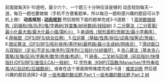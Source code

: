 前面就每天6-10道吧，最少六个，一个题三十分钟应该是够的
动态规划每天一道，每日一题也要做做（手机不方便看题单，所以每日一题和感兴趣的题目可以手机上做）
**动态规划 : [动态规划](https://leetcode.cn/problem-list/DPm8eEpX/)**
然后按照下面的题单完成3-5道题：
1.[常用数据结构（前缀和/栈/队列/堆/字典树/并查集/树状数组/线段树)](https://leetcode.cn/discuss/post/3583665/fen-xiang-gun-ti-dan-chang-yong-shu-ju-j-bvmv/)
2.[二分算法（二分答案/最小化最大值/最大化最小值/第K小）](https://leetcode.cn/discuss/post/3579164/ti-dan-er-fen-suan-fa-er-fen-da-an-zui-x-3rqn/)
3.[单调栈（矩形面积/贡献法/最小字典序） ](https://leetcode.cn/discuss/post/3579480/ti-dan-dan-diao-zhan-ju-xing-xi-lie-zi-d-u4hk/)
4.[网格图（DFS/BFS/综合应用） ](https://leetcode.cn/discuss/post/3580195/fen-xiang-gun-ti-dan-wang-ge-tu-dfsbfszo-l3pa/)
5.[位运算（基础/性质/拆位/试填/恒等式/思维）](https://leetcode.cn/discuss/post/3580371/fen-xiang-gun-ti-dan-wei-yun-suan-ji-chu-nth4/)
6.[图论算法（DFS/BFS/拓扑排序/基环树/最短路/最小生成树/网络流）](https://leetcode.cn/discuss/post/3581143/fen-xiang-gun-ti-dan-tu-lun-suan-fa-dfsb-qyux/)
7.[滑动窗口与双指针（定长/不定长/单序列/双序列/三指针/分组循环）](https://leetcode.cn/discuss/post/3578981/ti-dan-hua-dong-chuang-kou-ding-chang-bu-rzz7/)
8.[贪心算法（基本贪心策略/反悔/区间/字典序/数学/思维/构造）](https://leetcode.cn/discuss/post/3091107/fen-xiang-gun-ti-dan-tan-xin-ji-ben-tan-k58yb/)
11.[链表、二叉树与回溯（前后指针/快慢指针/DFS/BFS/直径/LCA/一般树）](https://leetcode.cn/discuss/post/3142882/fen-xiang-gun-ti-dan-lian-biao-er-cha-sh-6srp/)
12.[字符串（KMP/Z函数/Manacher/字符串哈希/AC自动机/后缀数组）](https://leetcode.cn/discuss/post/3144832/fen-xiang-gun-ti-dan-zi-fu-chuan-kmpzhan-ugt4/)
或者在这个里面按照难度完成3-5道：[难度训练](https://huxulm.github.io/lc-rating/zen)
然后感兴趣的题目选择2-4道
[一些有趣的数论题 Part 1 ](https://www.luogu.com.cn/training/85467#information)
[一些有趣的数论题 Part 2 ](https://www.luogu.com.cn/training/87630)
[树 ](https://leetcode.cn/problem-list/UCMezfyy/)